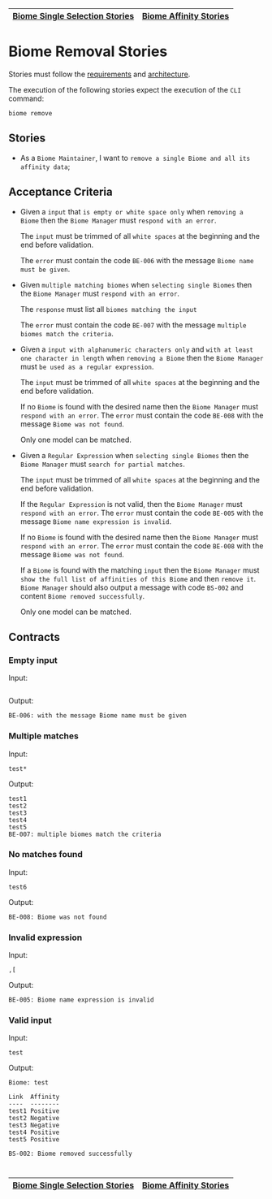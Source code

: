 | [Biome Single Selection Stories](selection_single.md) | [Biome Affinity Stories](affinity.md) |
| ----------------------------------------------------- | ------------------------------------- |

# Biome Removal Stories

Stories must follow the [requirements](../../requirements/definitions/biome_definition.md) and [architecture](../../architecture/README.md).

The execution of the following stories expect the execution of the `CLI` command:

```
biome remove
```

## Stories

- As a `Biome Maintainer`, I want to `remove a single Biome and all its affinity data`;

## Acceptance Criteria

- Given a `input` that `is empty or white space only` when `removing a Biome` then the `Biome Manager` must `respond with an error`.

  The `input` must be trimmed of all `white spaces` at the beginning and the end before validation.

  The `error` must contain the code `BE-006` with the message `Biome name must be given`.

- Given `multiple matching biomes` when `selecting single Biomes` then the `Biome Manager` must `respond with an error`.

  The `response` must list all `biomes matching the input`

  The `error` must contain the code `BE-007` with the message `multiple biomes match the criteria`.

- Given a `input with alphanumeric characters only` and `with at least one character in length` when `removing a Biome` then the `Biome Manager` must `be used as a regular expression`.

  The `input` must be trimmed of all `white spaces` at the beginning and the end before validation.

  If no `Biome` is found with the desired name then the `Biome Manager` must `respond with an error`.
  The `error` must contain the code `BE-008` with the message `Biome was not found`.

  Only one model can be matched.

- Given a `Regular Expression` when `selecting single Biomes` then the `Biome Manager` must `search for partial matches`.

  The `input` must be trimmed of all `white spaces` at the beginning and the end before validation.

  If the `Regular Expression` is not valid, then the `Biome Manager` must `respond with an error`.
  The `error` must contain the code `BE-005` with the message `Biome name expression is invalid`.

  If no `Biome` is found with the desired name then the `Biome Manager` must `respond with an error`.
  The `error` must contain the code `BE-008` with the message `Biome was not found`.

  If a `Biome` is found with the matching `input` then the `Biome Manager` must `show the full list of affinities of this Biome` and then `remove it`. `Biome Manager` should also output a message with code `BS-002` and content `Biome removed successfully`.

  Only one model can be matched.

## Contracts

### Empty input

Input:

```

```

Output:

```
BE-006: with the message Biome name must be given
```

### Multiple matches

Input:

```
test*
```

Output:

```
test1
test2
test3
test4
test5
BE-007: multiple biomes match the criteria
```

### No matches found

Input:

```
test6
```

Output:

```
BE-008: Biome was not found
```

### Invalid expression

Input:

```
,[
```

Output:

```
BE-005: Biome name expression is invalid
```

### Valid input

Input:

```
test
```

Output:

```
Biome: test

Link  Affinity
----  --------
test1 Positive
test2 Negative
test3 Negative
test4 Positive
test5 Positive

BS-002: Biome removed successfully
```

#

| [Biome Single Selection Stories](selection_single.md) | [Biome Affinity Stories](affinity.md) |
| ----------------------------------------------------- | ------------------------------------- |
